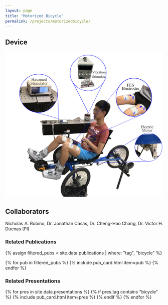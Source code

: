 ```yaml
---
layout: page
title: "Motorized Bicycle"
permalink: /projects/motorizedbicycle/
---
```


## Device
<img src="/assets/images/projects/bicycle.png" alt="Motorized Bicycle" class="project-img">

## Collaborators
Nicholas A. Rubino, Dr. Jonathan Casas, Dr. Cheng-Hao Chang, Dr. Victor H. Duenas (PI)

### Related Publications

{% assign filtered_pubs = site.data.publications | where: "tag", "bicycle" %}

{% for pub in filtered_pubs %}
  {% include pub_card.html item=pub %}
{% endfor %}

### Related Presentations

{% for pres in site.data.presentations %}
  {% if pres.tag contains "bicycle" %}
    {% include pub_card.html item=pres %}
  {% endif %}
{% endfor %}
